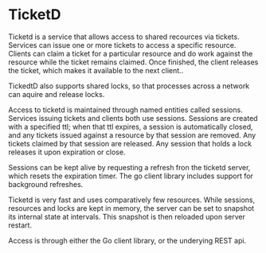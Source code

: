 # TicketD 

Ticketd is a service that allows access to shared recources via tickets. Services can issue one or more tickets to access a specific resource. Clients
can claim a ticket for a particular resource and do work against the resource while the ticket remains claimed. Once finished, the client releases the ticket, which makes it 
available to the next client..

TickedtD also supports shared locks, so that processes across a network can aquire and release locks.

Access to ticketd is maintained through named entities called sessions. Services issuing tickets and clients both use sessions. Sessions are created with a specified ttl; when
that ttl expires, a session is automatically closed, and any tickets issued against a resource by that session are removed. Any tickets claimed by that session are released. 
Any session that holds a lock releases it upon expiration or close.

Sessions can be kept alive by requesting a refresh fron the ticketd server, which resets the expiration timer. The go client library includes support for background refreshes.

Ticketd is very fast and uses comparatively few resources. While sessions, resources and locks are kept in memory, the server can be set to snapshot its internal state at
intervals. This snapshot is then reloaded upon server restart.

Access is through either the Go client library, or the underying REST api.
